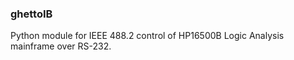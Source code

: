 ### ghettoIB

Python module for IEEE 488.2 control of HP16500B Logic Analysis mainframe over RS-232.
